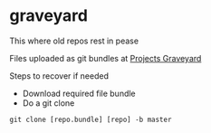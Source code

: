 # graveyard
This where old repos rest in pease

Files uploaded as git bundles at [Projects Graveyard](https://drive.google.com/drive/folders/0BxQ03Qml_VeJZFB2MWlvNXBoV1k?usp=sharing)

Steps to recover if needed
* Download required file bundle
* Do a git clone
```
git clone [repo.bundle] [repo] -b master
```
